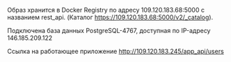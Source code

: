 Образ хранится в Docker Registry по адресу 109.120.183.68:5000 с названием rest_api. (Каталог https://109.120.183.68:5000/v2/_catalog).

Подключена база данных PostgreSQL-4767, доступная по IP-адресу 146.185.209.122

Ссылка на работающее приложение http://109.120.183.245/app_api/users
